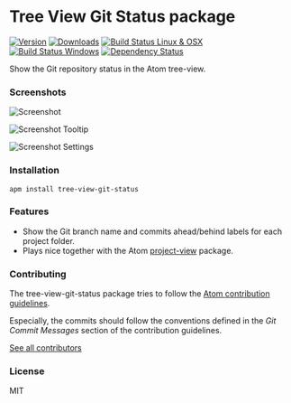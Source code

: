 # Tree View Git Status package

[![Version](https://img.shields.io/apm/v/tree-view-git-status.svg?style=flat-square)](https://atom.io/packages/tree-view-git-status)
[![Downloads](https://img.shields.io/apm/dm/tree-view-git-status.svg?style=flat-square)](https://atom.io/packages/tree-view-git-status)
[![Build Status Linux & OSX](https://img.shields.io/travis/subesokun/atom-tree-view-git-status.svg?style=flat-square&label=Linux%20%26%20OSX%20build)](https://travis-ci.org/subesokun/atom-tree-view-git-status)
[![Build Status Windows](https://img.shields.io/appveyor/ci/subesokun/atom-tree-view-git-status.svg?style=flat-square&label=Windows%20build)](https://ci.appveyor.com/project/subesokun/atom-tree-view-git-status)
[![Dependency Status](https://img.shields.io/david/subesokun/atom-tree-view-git-status.svg?style=flat-square)](https://david-dm.org/subesokun/atom-tree-view-git-status)

Show the Git repository status in the Atom tree-view.

### Screenshots

![Screenshot](https://github.com/subesokun/atom-tree-view-git-status/blob/master/screenshot.png?raw=true)

![Screenshot Tooltip](https://github.com/subesokun/atom-tree-view-git-status/blob/master/screenshot-tooltip.png?raw=true)

![Screenshot Settings](https://github.com/subesokun/atom-tree-view-git-status/blob/master/screenshot-settings.png?raw=true)

### Installation

```
apm install tree-view-git-status
```

### Features

* Show the Git branch name and commits ahead/behind labels for each project folder.
* Plays nice together with the Atom [project-view](https://github.com/subesokun/atom-project-view) package.

### Contributing

The tree-view-git-status package tries to follow the [Atom contribution guidelines](https://atom.io/docs/latest/contributing).

Especially, the commits should follow the conventions defined in the *Git Commit Messages* section of the contribution guidelines.

[See all contributors](https://github.com/subesokun/atom-tree-view-git-status/graphs/contributors)

### License

MIT

